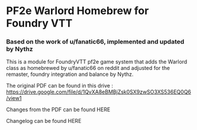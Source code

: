 # PF2e Warlord Homebrew for Foundry VTT
### Based on the work of u/fanatic66, implemented and updated by Nythz

This is a module for FoundryVTT pf2e game system that adds the Warlord class as homebrewed by u/fanatic66 on reddit and adjusted for the remaster, foundry integration and balance by Nythz.

The original PDF can be found in this drive : https://drive.google.com/file/d/1QvXA8eBMBjZsk0SX9zwSO3XS536EQ0Q6/view1

Changes from the PDF can be found HERE

Changelog can be found HERE
